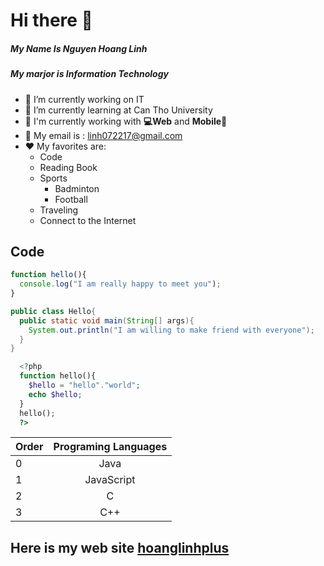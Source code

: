 # **Hi there 👋**
##### **My Name Is Nguyen Hoang Linh**
##### **My marjor is Information Technology**

- 🔭 I’m currently working on IT
- 🌱 I’m currently learning  at Can Tho University
-  🔑 I'm currently working with **💻Web** and **Mobile📱**
- 💬 My email is : linh072217@gmail.com
- ❤️ My favorites are:
  - Code
  - Reading Book
  - Sports
    - Badminton
    - Football
  - Traveling
  - Connect to the Internet
## Code 
```javascript
function hello(){
  console.log("I am really happy to meet you");
}
```
```java
public class Hello{
  public static void main(String[] args){
    System.out.println("I am willing to make friend with everyone");
  }
}
```
```php
  <?php
  function hello(){
    $hello = "hello"."world";
    echo $hello;
  }
  hello();
  ?>
```
|  Order | Programing Languages |
| ------------- | :-------------: |
|   0   | Java   |
| 1| JavaScript  |
| 2| C  |
| 3 | C++  |
## Here is my web site [hoanglinhplus][hlp]
[hlp]: www.hoanglinhplus.cf
